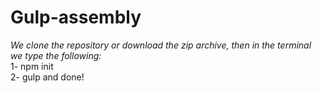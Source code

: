 # Gulp-assembly
*We clone the repository or download the zip archive,*
*then in the terminal we type the following:*
<br>
1- npm init
<br>
2- gulp
and done!

